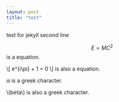 ```yaml
---
layout: post
title: "test"
---
```


test for jekyll
second line

$$ E = MC^2 $$
is a equation.

\\[ e^{i\pi} + 1 = 0 \\]
is also a equation.

$\alpha$ is a greek character.

\\(beta\\) is also a greek character.
